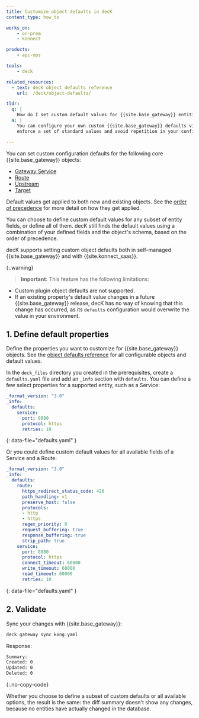 ```yaml
---
title: Customize object defaults in decK
content_type: how_to

works_on:
    - on-prem
    - konnect

products:
    - api-ops

tools:
    - deck

related_resources:
  - text: decK object defaults reference
    url:  /deck/object-defaults/

tldr:
  q: |
    How do I set custom default values for {{site.base_gateway}} entities?
  a: |
    You can configure your own custom {{site.base_gateway}} defaults via decK to
    enforce a set of standard values and avoid repetition in your configuration.

---
```


You can set custom configuration defaults for the following core
{{site.base_gateway}} objects:
- [Gateway Service](/gateway/entities/service/)
- [Route](/gateway/entities/route/)
- [Upstream](/gateway/entities/upstream/)
- [Target](/gateway/entities/target/)

Default values get applied to both new and existing objects. See the
[order of precedence](/deck/object-defaults/#value-order-of-precedence) for more detail on how they
get applied.

You can choose to define custom default values for any subset of entity fields,
or define all of them. decK still finds the default values using a
combination of your defined fields and the object's schema, based on the
order of precedence.

decK supports setting custom object defaults both in self-managed
{{site.base_gateway}} and with {{site.konnect_saas}}.

{:.warning}
> **Important:** This feature has the following limitations:
* Custom plugin object defaults are not supported.
* If an existing property's default value changes in a future {{site.base_gateway}} release,
decK has no way of knowing that this change has occurred, as its `defaults`
configuration would overwrite the value in your environment.

## 1. Define default properties

Define the properties you want to customize for {{site.base_gateway}} objects.
See the [object defaults reference](/deck/object-defaults/) for all configurable objects and default values.

In the `deck_files` directory you created in the prerequisites, create a `defaults.yaml` file
and add an `_info` section with `defaults`. 
You can define a few select properties for a supported entity, such as a Service:

```yaml
_format_version: "3.0"
_info:
  defaults:
    service:
      port: 8080
      protocol: https
      retries: 10
```
{: data-file="defaults.yaml" }

Or you could define custom default values for all available fields of a Service and a Route:

```yaml
_format_version: "3.0"
_info:
  defaults:
    route:
      https_redirect_status_code: 426
      path_handling: v1
      preserve_host: false
      protocols:
      - http
      - https
      regex_priority: 0
      request_buffering: true
      response_buffering: true
      strip_path: true
    service:
      port: 8080
      protocol: https
      connect_timeout: 60000
      write_timeout: 60000
      read_timeout: 60000
      retries: 10
```
{: data-file="defaults.yaml" }

## 2. Validate

Sync your changes with {{site.base_gateway}}:

```sh
deck gateway sync kong.yaml
```

Response:
```sh
Summary:
Created: 0
Updated: 0
Deleted: 0
```
{:.no-copy-code}

Whether you choose to define a subset of custom defaults or all available
options, the result is the same: the diff summary doesn't show any changes, 
because no entities have actually changed in the database.
